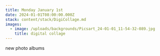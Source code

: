 ```yaml
---
title: Monday January 1st
date: 2024-01-01T08:00:00.000Z
stack: content/stack/DigiCollage.md
images:
  - image: /uploads/backgrounds/Picsart_24-01-01_11-54-32-089.jpg
    title: digital collage
---
```


new photo albums
